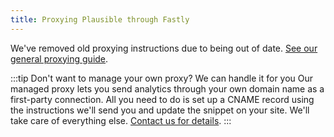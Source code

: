```yaml
---
title: Proxying Plausible through Fastly
---
```


We've removed old proxying instructions due to being out of date. [See our general proxying guide](/proxy/introduction).

:::tip Don't want to manage your own proxy? We can handle it for you
Our managed proxy lets you send analytics through your own domain name as a first-party connection. All you need to do is set up a CNAME record using the instructions we'll send you and update the snippet on your site. We'll take care of everything else. [Contact us for details](https://plausible.io/contact).
:::
